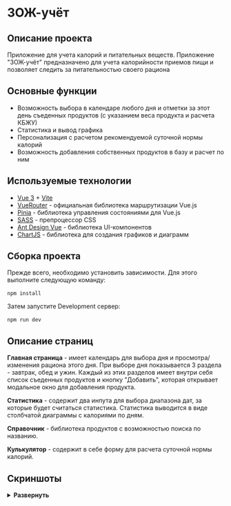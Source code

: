 # ЗОЖ-учёт

## Описание проекта 
Приложение для учета калорий и питательных веществ. Приложение "ЗОЖ-учёт" предназначено для учета калорийности приемов пищи и позволяет следить за питательностью своего рациона

## Основные функции 
* Возможность выбора в календаре любого дня и отметки за этот день съеденных продуктов (с указанием веса продукта и расчета КБЖУ)
* Статистика и вывод графика 
* Персонализация с расчетом рекомендуемой суточной нормы калорий
* Возможность добавления собственных продуктов в базу и расчет по ним

## Используемые технологии 
* [Vue 3](https://vuejs.org/) + [Vite](https://vitejs.dev/)
* [VueRouter](https://router.vuejs.org/) - официальная библиотека маршрутизации Vue.js
* [Pinia](https://pinia.vuejs.org/) - библиотека управления состояниями для Vue.js
* [SASS](https://sass-lang.com/) - препроцессор CSS
* [Ant Design Vue](https://antdv.com/components/overview) - библиотека UI-компонентов
* [ChartJS](https://vue-chartjs.org/) - библиотека для создания графиков и диаграмм

## Сборка проекта
Прежде всего, необходимо установить зависимости. Для этого выполните следующую команду:
```
npm install
```
Затем запустите Development сервер:
```
npm run dev
```

## Описание страниц 
**Главная страница** - имеет календарь для выбора дня и просмотра/изменения рациона этого дня. При выборе дня показывается 3 раздела - завтрак, обед и ужин. Каждый из этих разделов имеет внутри себя список съеденных продуктов и кнопку "Добавить", которая открывает модальное окно для добавления продукта.

**Статистика** - содержит два инпута для выбора диапазона дат, за которые будет считаться статистика. Статистика выводится в виде столбчатой диаграммы с калориями по дням.

**Справочник** - библиотека продуктов с возможностью поиска по названию.

**Кулькулятор** - содержит в себе форму для расчета суточной нормы калорий.

## Скриншоты
<details><summary><b>Развернуть</b></summary>

[![main](./screenshots/main.jpg)](https://elviraSolov.github.io/calories_counter)

[![new-product](./screenshots/new-product.jpg)](https://elviraSolov.github.io/calories_counter)

[![statistics](./screenshots/statistics.jpg)](https://elviraSolov.github.io/calories_counter)

[![handbook](./screenshots/handbook.jpg)](https://elviraSolov.github.io/calories_counter)

[![calculator](./screenshots/calculator.jpg)](https://elviraSolov.github.io/calories_counter)

</details>
